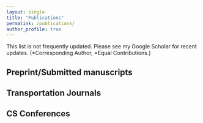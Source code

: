 ```yaml
---
layout: single
title: "Publications"
permalink: /publications/
author_profile: true
---
```



[//]: # (APA)

This list is not frequently updated. Please see my Google Scholar for recent updates. (*Corresponding Author, =Equal
Contributions.)

[//]: # (## Preprints)

## Preprint/Submitted manuscripts


## Transportation Journals


## CS Conferences


